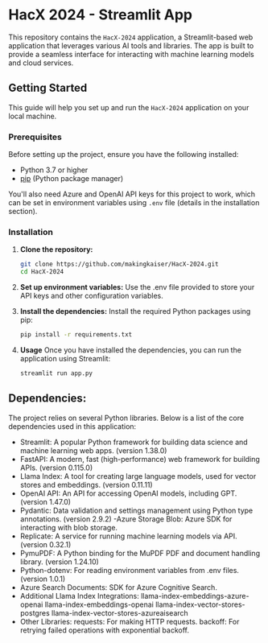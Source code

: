 # HacX 2024 - Streamlit App

This repository contains the `HacX-2024` application, a Streamlit-based web application that leverages various AI tools and libraries. The app is built to provide a seamless interface for interacting with machine learning models and cloud services.

## Getting Started

This guide will help you set up and run the `HacX-2024` application on your local machine.

### Prerequisites

Before setting up the project, ensure you have the following installed:

- Python 3.7 or higher
- [pip](https://pip.pypa.io/en/stable/) (Python package manager)

You'll also need Azure and OpenAI API keys for this project to work, which can be set in environment variables using `.env` file (details in the installation section).

### Installation

1. **Clone the repository:**
   ```bash
   git clone https://github.com/makingkaiser/HacX-2024.git
   cd HacX-2024

2. **Set up environment variables:**
    Use the .env file provided to store your API keys and other configuration variables.
   
3. **Install the dependencies:** Install the required Python packages using pip:
   ```bash
   pip install -r requirements.txt

4. **Usage**
   Once you have installed the dependencies, you can run the application using Streamlit:
   ```bash
   streamlit run app.py

## Dependencies:
The project relies on several Python libraries. Below is a list of the core dependencies used in this application:

- Streamlit: A popular Python framework for building data science and machine learning web apps. (version 1.38.0)
- FastAPI: A modern, fast (high-performance) web framework for building APIs. (version 0.115.0)
- Llama Index: A tool for creating large language models, used for vector stores and embeddings. (version 0.11.11)
- OpenAI API: An API for accessing OpenAI models, including GPT. (version 1.47.0)
- Pydantic: Data validation and settings management using Python type annotations. (version 2.9.2)
-Azure Storage Blob: Azure SDK for interacting with blob storage.
- Replicate: A service for running machine learning models via API. (version 0.32.1)
- PymuPDF: A Python binding for the MuPDF PDF and document handling library. (version 1.24.10)
- Python-dotenv: For reading environment variables from .env files. (version 1.0.1)
- Azure Search Documents: SDK for Azure Cognitive Search.
- Additional Llama Index Integrations:
   llama-index-embeddings-azure-openai
   llama-index-embeddings-openai
   llama-index-vector-stores-postgres
   llama-index-vector-stores-azureaisearch
- Other Libraries:
   requests: For making HTTP requests.
   backoff: For retrying failed operations with exponential backoff.
   
